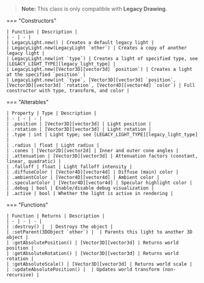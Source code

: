 > **Note:** This class is only compatible with **Legacy Drawing**.

=== "Constructors"

    | Function | Description |
    | - | - |
    | LegacyLight.new() | Creates a default legacy light |
    | LegacyLight.new(LegacyLight `other`) | Creates a copy of another legacy light |
    | LegacyLight.new(int `type`) | Creates a light of specified type, see [LEGACY_LIGHT_TYPE][legacy_light_type] |
    | LegacyLight.new([Vector3D][vector3d] `position`) | Creates a light at the specified `position` |
    | LegacyLight.new(int `type`, [Vector3D][vector3d] `position`, [Vector3D][vector3d] `rotation`, [Vector4D][vector4d] `color`) | Full constructor with type, transform, and color |

=== "Alterables"

    | Property | Type | Description |
    | - | - | - |
    | .position | [Vector3D][vector3d] | Light position |
    | .rotation | [Vector3D][vector3d] | Light rotation |
    | .type | int | Light type; see [LEGACY_LIGHT_TYPE][legacy_light_type] |
    | .radius | float | Light radius |
    | .cones | [Vector2D][vector2d] | Inner and outer cone angles |
    | .attenuation | [Vector3D][vector3d] | Attenuation factors (constant, linear, quadratic) |
    | .falloff | float | Light falloff intensity |
    | .diffuseColor | [Vector4D][vector4d] | Diffuse (main) color |
    | .ambientColor | [Vector4D][vector4d] | Ambient color |
    | .specularColor | [Vector4D][vector4d] | Specular highlight color |
    | .debug | bool | Enable/disable debug visualization |
    | .active | bool | Whether the light is active in rendering |

=== "Functions"

    | Function | Returns | Description |
    | - | - | - |
    | :destroy() |  | Destroys the object |
    | :setParent(3DObject `other`) |  | Parents this light to another 3D object |
    | :getAbsolutePosition() | [Vector3D][vector3d] | Returns world position |
    | :getAbsoluteRotation() | [Vector3D][vector3d] | Returns world rotation |
    | :getAbsoluteScale() | [Vector3D][vector3d] | Returns world scale |
    | :updateAbsolutePosition() |  | Updates world transform (non-recursive) |

[legacy_light_type]: https://darttheg.github.io/LimeAPI/api/structs.html#legacy_light_type

[vector2d]: https://darttheg.github.io/LimeAPI/api/classes/vector2d.html
[vector3d]: https://darttheg.github.io/LimeAPI/api/classes/vector3d.html
[vector4d]: https://darttheg.github.io/LimeAPI/api/classes/vector4d.html
[texture]: https://darttheg.github.io/LimeAPI/api/classes/texture.html